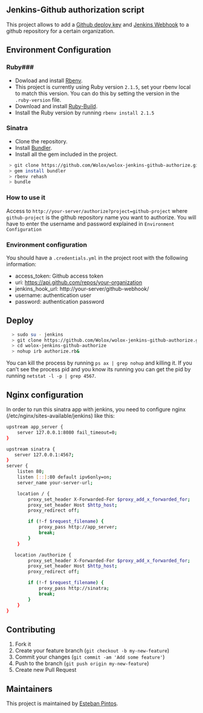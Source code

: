 ## Jenkins-Github authorization script

This project allows to add a [Github deploy key](https://developer.github.com/guides/managing-deploy-keys/#deploy-keys) and [Jenkins Webhook](https://developer.github.com/webhooks/) to a github repository for a certain organization.

## Environment Configuration ##

### Ruby###

- Dowload and install [Rbenv](https://github.com/sstephenson/rbenv).
- This project is currently using Ruby version `2.1.5`, set your rbenv local to match this version. You can do this by setting the version in the `.ruby-version` file.
- Download and install [Ruby-Build](https://github.com/sstephenson/ruby-build).
- Install the Ruby version by running `rbenv install 2.1.5`

### Sinatra ###

- Clone the repository.
- Install [Bundler](http://bundler.io/).
- Install all the gem included in the project.

 ```bash
  > git clone https://github.com/Wolox/wolox-jenkins-github-authorize.git
  > gem install bundler
  > rbenv rehash
  > bundle
 ```

### How to use it ###

Access to `http://your-server/authorize?project=github-project` where `github-project` is the github repository name you want to authorize. You will have to enter the username and password explained in `Environment Configuration`

### Environment configuration ###

You should have a `.credentials.yml` in the project root with the following information:

- access_token: Github access token
- uri: https://api.github.com/repos/your-organization
- jenkins_hook_url: http://your-server/github-webhook/
- username: authentication user
- password: authentication password

## Deploy ##

```bash
  > sudo su - jenkins
  > git clone https://github.com/Wolox/wolox-jenkins-github-authorize.git
  > cd wolox-jenkins-github-authorize
  > nohup irb authorize.rb&
 ```

You can kill the process by running `ps ax | grep nohup` and killing it. If you can't see the process pid and you know its running you can get the pid by running `netstat -l -p | grep 4567`.

## Nginx configuration ##

In order to run this sinatra app with jenkins, you need to configure nginx (/etc/nginx/sites-available/jenkins) like this:

```bash
upstream app_server {
    server 127.0.0.1:8080 fail_timeout=0;
}

upstream sinatra {
   server 127.0.0.1:4567;
}
server {
    listen 80;
    listen [::]:80 default ipv6only=on;
    server_name your-server-url;

    location / {
        proxy_set_header X-Forwarded-For $proxy_add_x_forwarded_for;
        proxy_set_header Host $http_host;
        proxy_redirect off;

        if (!-f $request_filename) {
            proxy_pass http://app_server;
            break;
        }
    }

   location /authorize {
        proxy_set_header X-Forwarded-For $proxy_add_x_forwarded_for;
        proxy_set_header Host $http_host;
        proxy_redirect off;

        if (!-f $request_filename) {
            proxy_pass http://sinatra;
            break;
        }
    }
}
```

## Contributing ##

1. Fork it
2. Create your feature branch (`git checkout -b my-new-feature`)
3. Commit your changes (`git commit -am 'Add some feature'`)
4. Push to the branch (`git push origin my-new-feature`)
5. Create new Pull Request

## Maintainers ##

This project is maintained by [Esteban Pintos](https://github.com/epintos).
